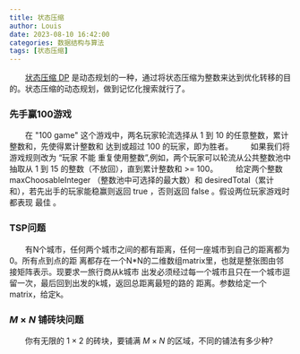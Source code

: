 ```yaml
---
title: 状态压缩
author: Louis
date: 2023-08-10 16:42:00
categories: 数据结构与算法
tags: [状态压缩]
---
```


&emsp;&emsp;[状态压缩 DP](https://oi-wiki.org/dp/state/) 是动态规划的一种，通过将状态压缩为整数来达到优化转移的目的。状态压缩的动态规划，做到记忆化搜索就行了。

### 先手赢100游戏

&emsp;&emsp;在 "100 game" 这个游戏中，两名玩家轮流选择从 1 到 10 的任意整数，累计整数和，先使得累计整数和 达到或超过  100 的玩家，即为胜者。
&emsp;&emsp;如果我们将游戏规则改为 “玩家 不能 重复使用整数”,例如，两个玩家可以轮流从公共整数池中抽取从 1 到 15 的整数（不放回），直到累计整数和 >= 100。
&emsp;&emsp;给定两个整数 maxChoosableInteger （整数池中可选择的最大数）和 desiredTotal（累计和），若先出手的玩家能稳赢则返回 true ，否则返回 false 。假设两位玩家游戏时都表现 最佳 。

### TSP问题

&emsp;&emsp;有N个城市，任何两个城市之间的都有距离，任何一座城市到自己的距离都为0。所有点到点的距 离都存在一个N*N的二维数组matrix里，也就是整张图由邻接矩阵表示。现要求一旅行商从k城市 出发必须经过每一个城市且只在一个城市逗留一次，最后回到出发的k城，返回总距离最短的路的 距离。参数给定一个matrix，给定k。

### $M \times N$ 铺砖块问题

&emsp;&emsp;你有无限的 $1 \times 2$ 的砖块，要铺满 $M \times N$ 的区域，不同的铺法有多少种?

